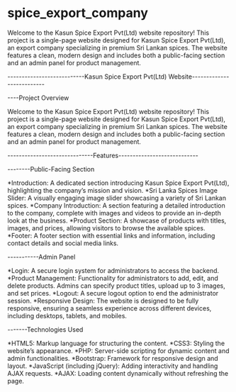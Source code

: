 # spice_export_company
Welcome to the Kasun Spice Export Pvt(Ltd) website repository! This project is a single-page website designed for Kasun Spice Export Pvt(Ltd), an export company specializing in premium Sri Lankan spices. The website features a clean, modern design and includes both a public-facing section and an admin panel for product management.


---------------------------Kasun Spice Export Pvt(Ltd) Website--------------------------

----Project Overview

Welcome to the Kasun Spice Export Pvt(Ltd) website repository! This project is a single-page website designed for Kasun Spice Export Pvt(Ltd), an export company specializing in premium Sri Lankan spices. The website features a clean, modern design and includes both a public-facing section and an admin panel for product management.


------------------------------Features----------------------------

--------Public-Facing Section

*Introduction: A dedicated section introducing Kasun Spice Export Pvt(Ltd), highlighting the company’s mission and vision.
*Sri Lanka Spices Image Slider: A visually engaging image slider showcasing a variety of Sri Lankan spices.
*Company Introduction: A section featuring a detailed introduction to the company, complete with images and videos to provide an in-depth look at the business.
*Product Section: A showcase of products with titles, images, and prices, allowing visitors to browse the available spices.
*Footer: A footer section with essential links and information, including contact details and social media links.



-----------Admin Panel

*Login: A secure login system for administrators to access the backend.
*Product Management: Functionality for administrators to add, edit, and delete products. Admins can specify product titles, upload up to 3 images, and set prices.
*Logout: A secure logout option to end the administrator session.
*Responsive Design: The website is designed to be fully responsive, ensuring a seamless experience across different devices, including desktops, tablets, and mobiles.


-------Technologies Used

*HTML5: Markup language for structuring the content.
*CSS3: Styling the website’s appearance.
*PHP: Server-side scripting for dynamic content and admin functionalities.
*Bootstrap: Framework for responsive design and layout.
*JavaScript (including jQuery): Adding interactivity and handling AJAX requests.
*AJAX: Loading content dynamically without refreshing the page.